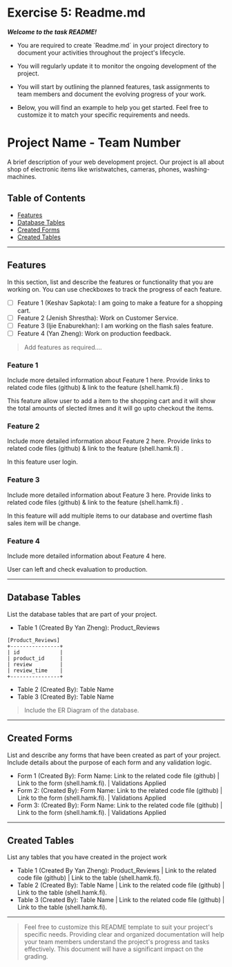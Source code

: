 # Exercise 5: Readme.md

***Welcome to the task README!***

- You are required to create ´Readme.md´ in your project directory to document your activities throughout the project's lifecycle. 
- You will regularly update it to monitor the ongoing development of the project. 

- You will start by outlining the planned features, task assignments to team members and document the evolving progress of your work. 

- Below, you will find an example to help you get started. Feel free to customize it to match your specific requirements and needs.

# Project Name - Team Number

A brief description of your web development project.
Our project is all about shop of electronic items like wristwatches, cameras, phones, washing-machines.

## Table of Contents
- [Features](#features)
- [Database Tables](#database-tables)
- [Created Forms](#created-forms)
- [Created Tables](#created-tables)

---

## Features

In this section, list and describe the features or functionality that you are working on. You can use checkboxes to track the progress of each feature.

- [ ] Feature 1 (Keshav Sapkota): I am going to make a feature for a shopping cart. 
- [ ] Feature 2 (Jenish Shrestha): Work on Customer Service.
- [ ] Feature 3 (Ijie Enaburekhan): I am working on the flash sales feature.
- [ ] Feature 4 (Yan Zheng): Work on production feedback.
> Add features as required.... 

### Feature 1

Include more detailed information about Feature 1 here. Provide links to related code files (github) & link to the feature (shell.hamk.fi) .

This feature allow user to add a item to  the shopping cart and it will show the total amounts of slected itmes and it will go upto checkout the items.

### Feature 2

Include more detailed information about Feature 2 here. Provide links to related code files (github) & link to the feature (shell.hamk.fi) .

  In this feature  user login.

### Feature 3

Include more detailed information about Feature 3 here. Provide links to related code files (github) & link to the feature (shell.hamk.fi) .

   In this feature  will add multiple items to our database and overtime flash sales item will be change.

### Feature 4

Include more detailed information about Feature 4 here.

User can left and check evaluation to production. 


---

## Database Tables

List the database tables that are part of your project. 

- Table 1 (Created By Yan Zheng): Product_Reviews

```
[Product_Reviews]
+----------------+
| id             |
| product_id     |
| review         |
| review_time    |
+----------------+
```
- Table 2 (Created By): Table Name 
- Table 3 (Created By): Table Name 

> Include the ER Diagram of the database. 

---

## Created Forms

List and describe any forms that have been created as part of your project. Include details about the purpose of each form and any validation logic.

- Form 1 (Created By): Form Name: Link to the related code file (github) | Link to the form (shell.hamk.fi). | Validations Applied
- Form 2: (Created By): Form Name: Link to the related code file (github) | Link to the form (shell.hamk.fi).  | Validations Applied
- Form 3: (Created By): Form Name: Link to the related code file (github) | Link to the form (shell.hamk.fi).  | Validations Applied


---

## Created Tables

List any tables that you have created in the project work

- Table 1 (Created By Yan Zheng): Product_Reviews | Link to the related code file (github) | Link to the table (shell.hamk.fi).
- Table 2 (Created By): Table Name | Link to the related code file (github) | Link to the table (shell.hamk.fi).
- Table 3 (Created By): Table Name | Link to the related code file (github) | Link to the table (shell.hamk.fi).

---



> Feel free to customize this README template to suit your project's specific needs. Providing clear and organized documentation will help your team members understand the project's progress and tasks effectively. This document will have a significant impact on the grading. 
